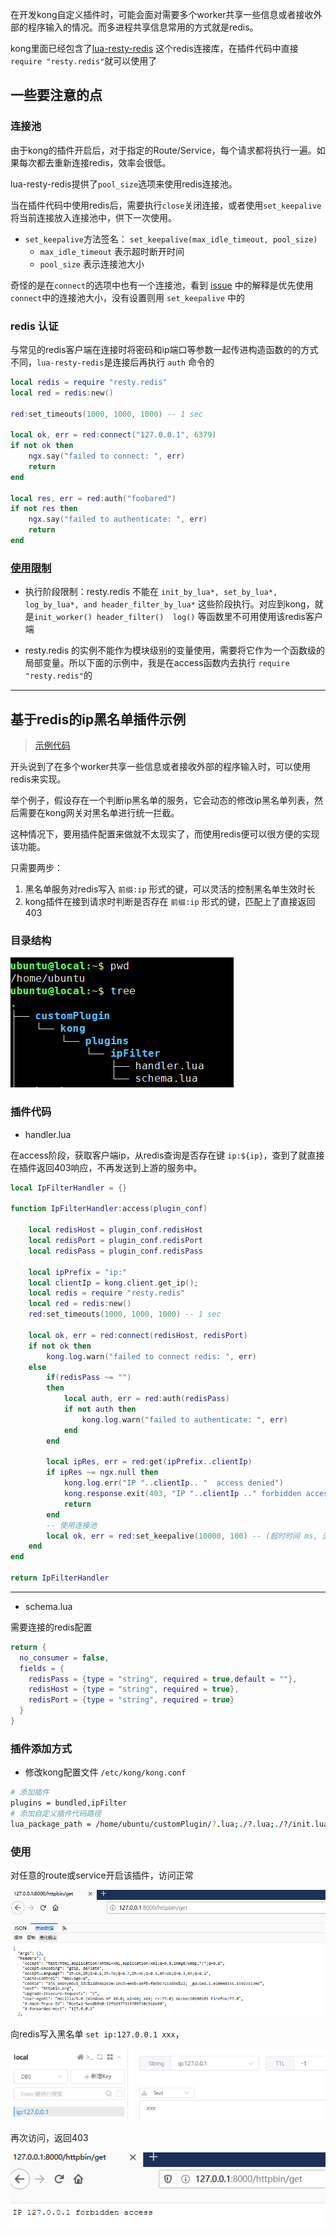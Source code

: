 
在开发kong自定义插件时，可能会面对需要多个worker共享一些信息或者接收外部的程序输入的情况。而多进程共享信息常用的方式就是redis。

kong里面已经包含了[lua-resty-redis](https://github.com/openresty/lua-resty-redis) 这个redis连接库，在插件代码中直接 `require "resty.redis"`就可以使用了

## 一些要注意的点


### 连接池
由于kong的插件开启后，对于指定的Route/Service，每个请求都将执行一遍。如果每次都去重新连接redis，效率会很低。

lua-resty-redis提供了`pool_size`选项来使用redis连接池。

当在插件代码中使用redis后，需要执行`close`关闭连接，或者使用`set_keepalive` 将当前连接放入连接池中，供下一次使用。

- `set_keepalive`方法签名： `set_keepalive(max_idle_timeout, pool_size)`
    - `max_idle_timeout` 表示超时断开时间
    - `pool_size` 表示连接池大小


奇怪的是在`connect`的选项中也有一个连接池，看到 [issue](https://github.com/openresty/lua-resty-redis/issues/177) 中的解释是优先使用`connect`中的连接池大小，没有设置则用 `set_keepalive` 中的


### redis 认证

与常见的redis客户端在连接时将密码和ip端口等参数一起传进构造函数的的方式不同，`lua-resty-redis`是连接后再执行 `auth` 命令的

```lua
local redis = require "resty.redis"
local red = redis:new()

red:set_timeouts(1000, 1000, 1000) -- 1 sec

local ok, err = red:connect("127.0.0.1", 6379)
if not ok then
    ngx.say("failed to connect: ", err)
    return
end

local res, err = red:auth("foobared")
if not res then
    ngx.say("failed to authenticate: ", err)
    return
end
```

### [使用限制](https://github.com/openresty/lua-resty-redis#Limitations)

- 执行阶段限制：resty.redis 不能在 `init_by_lua*, set_by_lua*, log_by_lua*, and header_filter_by_lua*` 这些阶段执行。对应到kong，就是`init_worker() header_filter()  log()` 等函数里不可用使用该redis客户端

- resty.redis 的实例不能作为模块级别的变量使用，需要将它作为一个函数级的局部变量。所以下面的示例中，我是在access函数内去执行 `require "resty.redis"`的


---
## 基于redis的ip黑名单插件示例

> [示例代码](https://github.com/hhgfy/demos/tree/master/kong/plugin_redis/ipFilter)

开头说到了在多个worker共享一些信息或者接收外部的程序输入时，可以使用redis来实现。

举个例子，假设存在一个判断ip黑名单的服务，它会动态的修改ip黑名单列表，然后需要在kong网关对黑名单进行统一拦截。

这种情况下，要用插件配置来做就不太现实了，而使用redis便可以很方便的实现该功能。

只需要两步：
1. 黑名单服务对redis写入 `前缀:ip` 形式的键，可以灵活的控制黑名单生效时长
2. kong插件在接到请求时判断是否存在 `前缀:ip` 形式的键，匹配上了直接返回403

### 目录结构
![](目录结构.png)

### 插件代码
- handler.lua

在access阶段，获取客户端ip，从redis查询是否存在键 `ip:${ip}`，查到了就直接在插件返回403响应，不再发送到上游的服务中。

```lua
local IpFilterHandler = {}

function IpFilterHandler:access(plugin_conf)

    local redisHost = plugin_conf.redisHost
    local redisPort = plugin_conf.redisPort
    local redisPass = plugin_conf.redisPass

    local ipPrefix = "ip:"
    local clientIp = kong.client.get_ip();
    local redis = require "resty.redis"
    local red = redis:new()
    red:set_timeouts(1000, 1000, 1000) -- 1 sec

    local ok, err = red:connect(redisHost, redisPort)
    if not ok then
        kong.log.warn("failed to connect redis: ", err)
    else
        if(redisPass ~= "")
        then
            local auth, err = red:auth(redisPass)
            if not auth then
                kong.log.warn("failed to authenticate: ", err)
            end
        end
    
        local ipRes, err = red:get(ipPrefix..clientIp)
        if ipRes ~= ngx.null then
            kong.log.err("IP "..clientIp.. "  access denied")
            kong.response.exit(403, "IP "..clientIp .." forbidden access")
            return
        end
        -- 使用连接池
        local ok, err = red:set_keepalive(10000, 100) -- (超时时间 ms, 连接池大小)
    end
end

return IpFilterHandler

```
---
- schema.lua

需要连接的redis配置

```lua
return {
  no_consumer = false, 
  fields = {
    redisPass = {type = "string", required = true,default = ""},
    redisHost = {type = "string", required = true},
    redisPort = {type = "string", required = true}
  }
}
```

### 插件添加方式

- 修改kong配置文件 `/etc/kong/kong.conf`

```sh
# 添加插件
plugins = bundled,ipFilter
# 添加自定义插件代码路径
lua_package_path = /home/ubuntu/customPlugin/?.lua;./?.lua;./?/init.lua;
```


### 使用

对任意的route或service开启该插件，访问正常

![](./正常响应.png)

向redis写入黑名单 `set ip:127.0.0.1 xxx`，

![](./set_key.png)

再次访问，返回403

![](./403.png)


